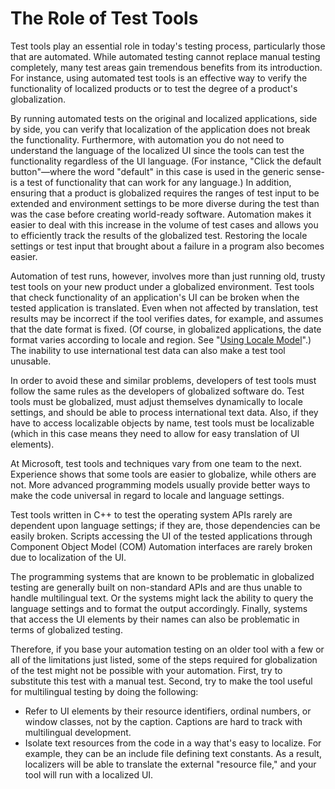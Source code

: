 

# The Role of Test Tools

Test tools play an essential role in today's testing process, particularly those that are automated. While automated testing cannot replace manual testing completely, many test areas gain tremendous benefits from its introduction. For instance, using automated test tools is an effective way to verify the functionality of localized products or to test the degree of a product's globalization.

By running automated tests on the original and localized applications, side by side, you can verify that localization of the application does not break the functionality. Furthermore, with automation you do not need to understand the language of the localized UI since the tools can test the functionality regardless of the UI language. (For instance, "Click the default button"—where the word "default" in this case is used in the generic sense-is a test of functionality that can work for any language.) In addition, ensuring that a product is globalized requires the ranges of test input to be extended and environment settings to be more diverse during the test than was the case before creating world-ready software. Automation makes it easier to deal with this increase in the volume of test cases and allows you to efficiently track the results of the globalized test. Restoring the locale settings or test input that brought about a failure in a program also becomes easier.

Automation of test runs, however, involves more than just running old, trusty test tools on your new product under a globalized environment. Test tools that check functionality of an application's UI can be broken when the tested application is translated. Even when not affected by translation, test results may be incorrect if the tool verifies dates, for example, and assumes that the date format is fixed. (Of course, in globalized applications, the date format varies according to locale and region. See "[Using Locale Model](https://msdn.microsoft.com/globalization/mt662310)".) The inability to use international test data can also make a test tool unusable.

In order to avoid these and similar problems, developers of test tools must follow the same rules as the developers of globalized software do. Test tools must be globalized, must adjust themselves dynamically to locale settings, and should be able to process international text data. Also, if they have to access localizable objects by name, test tools must be localizable (which in this case means they need to allow for easy translation of UI elements).

At Microsoft, test tools and techniques vary from one team to the next. Experience shows that some tools are easier to globalize, while others are not. More advanced programming models usually provide better ways to make the code universal in regard to locale and language settings.

Test tools written in C++ to test the operating system APIs rarely are dependent upon language settings; if they are, those dependencies can be easily broken. Scripts accessing the UI of the tested applications through Component Object Model (COM) Automation interfaces are rarely broken due to localization of the UI.

The programming systems that are known to be problematic in globalized testing are generally built on non-standard APIs and are thus unable to handle multilingual text. Or the systems might lack the ability to query the language settings and to format the output accordingly. Finally, systems that access the UI elements by their names can also be problematic in terms of globalized testing.

Therefore, if you base your automation testing on an older tool with a few or all of the limitations just listed, some of the steps required for globalization of the test might not be possible with your automation. First, try to substitute this test with a manual test. Second, try to make the tool useful for multilingual testing by doing the following:

-   Refer to UI elements by their resource identifiers, ordinal numbers, or window classes, not by the caption. Captions are hard to track with multilingual development.
-   Isolate text resources from the code in a way that's easy to localize. For example, they can be an include file defining text constants. As a result, localizers will be able to translate the external "resource file," and your tool will run with a localized UI.


